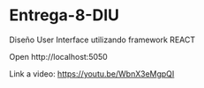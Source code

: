 # Entrega-8-DIU
Diseño User Interface utilizando framework REACT

Open http://localhost:5050


Link a video: https://youtu.be/WbnX3eMgpQI
